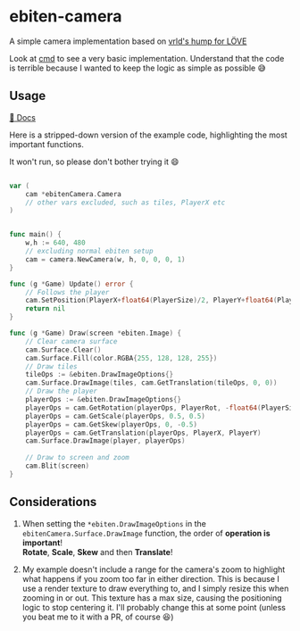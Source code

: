 # ebiten-camera

A simple camera implementation based on [vrld's hump for LÖVE](https://github.com/vrld/hump)

Look at [cmd](https://github.com/melonfunction/ebiten-camera/tree/master/cmd) to see a very basic implementation.
Understand that the code is terrible because I wanted to keep the logic as simple as possible 😅

## Usage 

[📖 Docs](https://pkg.go.dev/github.com/melonfunction/ebiten-camera)

Here is a stripped-down version of the example code, highlighting the most important functions. 

It won't run, so please don't bother trying it 😄

```go

var (
    cam *ebitenCamera.Camera
    // other vars excluded, such as tiles, PlayerX etc
)


func main() {
    w,h := 640, 480
    // excluding normal ebiten setup
    cam = camera.NewCamera(w, h, 0, 0, 0, 1)
}

func (g *Game) Update() error {
    // Follows the player
    cam.SetPosition(PlayerX+float64(PlayerSize)/2, PlayerY+float64(PlayerSize)/2)
    return nil
}

func (g *Game) Draw(screen *ebiten.Image) {
    // Clear camera surface
    cam.Surface.Clear()
    cam.Surface.Fill(color.RGBA{255, 128, 128, 255})
    // Draw tiles
    tileOps := &ebiten.DrawImageOptions{}
    cam.Surface.DrawImage(tiles, cam.GetTranslation(tileOps, 0, 0))
    // Draw the player
    playerOps := &ebiten.DrawImageOptions{}
    playerOps = cam.GetRotation(playerOps, PlayerRot, -float64(PlayerSize)/2, -float64(PlayerSize)/2)
    playerOps = cam.GetScale(playerOps, 0.5, 0.5)
	playerOps = cam.GetSkew(playerOps, 0, -0.5)
    playerOps = cam.GetTranslation(playerOps, PlayerX, PlayerY)
    cam.Surface.DrawImage(player, playerOps)
    
    // Draw to screen and zoom
    cam.Blit(screen)
}
```
## Considerations 

1) When setting the `*ebiten.DrawImageOptions` in the `ebitenCamera.Surface.DrawImage` function, the order of **operation is 
important**!  
**Rotate**, **Scale**, **Skew** and then **Translate**!

2) My example doesn't include a range for the camera's zoom to highlight what happens if you zoom too far in either direction. This is because I use a render texture to draw everything to, and I simply resize this when zooming in or out. This texture has a max size, causing the positioning logic to stop centering it. I'll probably change this at some point (unless you beat me to it with a PR, of course 😆)
